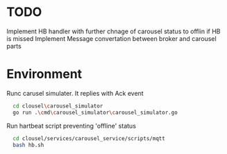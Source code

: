 # TODO
Implement HB handler with further chnage of carousel status to offlin if HB is missed
Implement Message convertation between broker and carousel parts

# Environment

Runc carusel simulater. It replies with Ack event
```sh
  cd clousel\carousel_simulator
  go run .\cmd\carousel_simulator\carousel_simulator.go
```

Run hartbeat script preventing 'offline' status
```sh
  cd clousel/services/carousel_service/scripts/mqtt
  bash hb.sh
```
